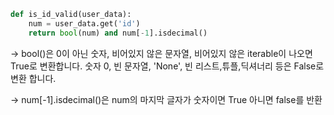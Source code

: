 ```python
def is_id_valid(user_data):
    num = user_data.get('id')
    return bool(num) and num[-1].isdecimal()
```

-> bool()은 0이 아닌 숫자, 비어있지 않은 문자열, 비어있지 않은 iterable이 나오면 True로 변환합니다. 
숫자 0, 빈 문자열, 'None', 빈 리스트,튜플,딕셔너리 등은 False로 변환 합니다.

-> num[-1].isdecimal()은 num의 마지막 글자가 숫자이면 True 아니면 false를 반환